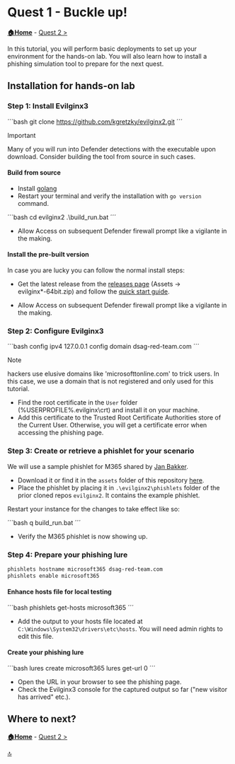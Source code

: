 # Quest 1 - Buckle up!

**[🏠Home](../README.md)** - [ Quest 2 >](quest2.md)

In this tutorial, you will perform basic deployments to set up your environment for the hands-on lab. You will also learn how to install a phishing simulation tool to prepare for the next quest.

## Installation for hands-on lab

### Step 1: Install Evilginx3

´´´bash
git clone https://github.com/kgretzky/evilginx2.git
´´´

> [!IMPORTANT]
> Many of you will run into Defender detections with the executable upon download. Consider building the tool from source in such cases.

#### Build from source

- Install [golang](https://go.dev/doc/install)
- Restart your terminal and verify the installation with `go version` command.

´´´bash
cd evilginx2
.\build_run.bat
´´´

- Allow Access on subsequent Defender firewall prompt like a vigilante in the making.

#### Install the pre-built version

In case you are lucky you can follow the normal install steps:

- Get the latest release from the [releases page](https://github.com/kgretzky/evilginx2/releases) (Assets -> evilginx*-64bit.zip) and follow the [quick start guide](https://help.evilginx.com/docs/getting-started/deployment/local).

- Allow Access on subsequent Defender firewall prompt like a vigilante in the making.

### Step 2: Configure Evilginx3

´´´bash
config ipv4 127.0.0.1
config domain dsag-red-team.com
´´´

> [!NOTE]
> hackers use elusive domains like 'microsofttonline.com' to trick users. In this case, we use a domain that is not registered and only used for this tutorial.

- Find the root certificate in the `User` folder (%USERPROFILE%\.evilginx\crt) and install it on your machine.
- Add this certificate to the Trusted Root Certificate Authorities store of the Current User. Otherwise, you will get a certificate error when accessing the phishing page.

### Step 3: Create or retrieve a phishlet for your scenario

We will use a sample phishlet for M365 shared by [Jan Bakker](https://github.com/BakkerJan/evilginx3/blob/main/microsoft365.yaml).

- Download it or find it in the `assets` folder of this repository [here](assets/m365-phishlet.yaml).
- Place the phishlet by placing it in `.\evilginx2\phishlets` folder of the prior cloned repos `evilginx2`. It contains the example phishlet.

Restart your instance for the changes to take effect like so:

´´´bash
q
build_run.bat
´´´

- Verify the M365 phishlet is now showing up.

### Step 4: Prepare your phishing lure

```bash
phishlets hostname microsoft365 dsag-red-team.com
phishlets enable microsoft365 
```

#### Enhance hosts file for local testing

´´´bash
phishlets get-hosts microsoft365
´´´

- Add the output to your hosts file located at `C:\Windows\System32\drivers\etc\hosts`. You will need admin rights to edit this file.

#### Create your phishing lure

´´´bash
lures create microsoft365
lures get-url 0
´´´

- Open the URL in your browser to see the phishing page.
- Check the Evilginx3 console for the captured output so far ("new visitor has arrived" etc.).

## Where to next?

**[🏠Home](../README.md)** - [ Quest 2 >](quest2.md)

[🔝](#)
